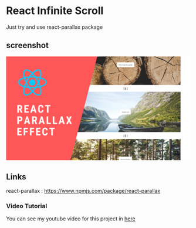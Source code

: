 # React Infinite Scroll 
Just try and use react-parallax package

## screenshot
![React Parallax Effect](./src/ss.png)

## Links
react-parallax : https://www.npmjs.com/package/react-parallax 

### Video Tutorial
You can see my youtube video for this project in [here](https://youtu.be/QfLI4BoXglA)